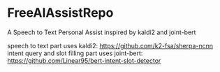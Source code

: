 # FreeAIAssistRepo
A Speech to Text Personal Assist inspired by kaldi2 and joint-bert

speech to text part uses kaldi2: https://github.com/k2-fsa/sherpa-ncnn
intent query and slot filling part uses joint-bert: https://github.com/Linear95/bert-intent-slot-detector
